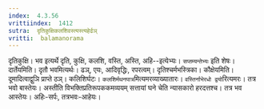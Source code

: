 ```yaml
---
index:  4.3.56
vrittiindex:  1412
sutra:  दृतिकुक्षिकलशिवस्त्यस्त्यहेर्ढञ्
vritti:  balamanorama 
---
```


दृतिकुक्षि। भव इत्यर्थे दृति, कुक्षि, कलशि, वस्ति, अस्ति, अहि--इत्येभ्यः। `सप्तम्यन्तेभ्यः` इति शेषः। दार्तेयमिति। दृतौ भवमित्यर्थः। ढञ्, एयः, आदिवृद्धिः, रपरत्वम्। दृतिश्चर्मभस्त्रिका। कौक्षेयमिति। दूमादित्वाद्वुञि प्राप्ते ठञ्। कलिशिर्घटः। `कलशिर्मथनपात्र`मित्यमरव्याख्यातारः। `वस्तिर्नाभेरधो द्वयो`रित्यमरः। तत्र भवो बास्तेयः। अस्तीति विभक्तिप्रतिरूपककमव्ययम् सत्तायां घने चेति न्यासकारो हरदत्तश्च। तत्र भव आस्तेयः। अहिः-सर्पः, तत्रभवः-आहेयः।


